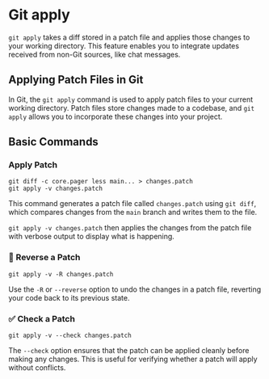 # Git apply

`git apply` takes a diff stored in a patch file and applies those changes to your working directory. This feature enables you to integrate updates received from non-Git sources, like chat messages.

## Applying Patch Files in Git

In Git, the `git apply` command is used to apply patch files to your current working directory. Patch files store changes made to a codebase, and `git apply` allows you to incorporate these changes into your project.

## Basic Commands

### Apply Patch

```shell
git diff -c core.pager less main... > changes.patch
git apply -v changes.patch
```

This command generates a patch file called `changes.patch` using `git diff`, which compares changes from the `main` branch and writes them to the file.

`git apply -v changes.patch` then applies the changes from the patch file with verbose output to display what is happening.

### 🎯 Reverse a Patch

```shell
git apply -v -R changes.patch
```

Use the `-R` or `--reverse` option to undo the changes in a patch file, reverting your code back to its previous state.

### ✅ Check a Patch

```
git apply -v --check changes.patch
```

The `--check` option ensures that the patch can be applied cleanly before making any changes. This is useful for verifying whether a patch will apply without conflicts.
